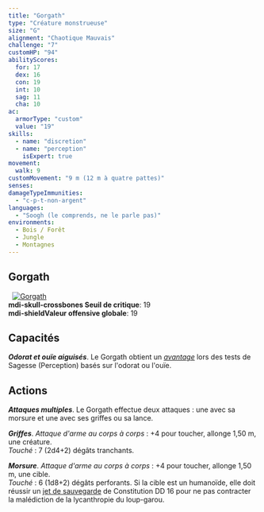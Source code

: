 ```yaml
---
title: "Gorgath"
type: "Créature monstrueuse"
size: "G"
alignment: "Chaotique Mauvais"
challenge: "7"
customHP: "94"
abilityScores:
  for: 17
  dex: 16
  con: 19
  int: 10
  sag: 11
  cha: 10
ac:
  armorType: "custom"
  value: "19"
skills:
  - name: "discretion"
  - name: "perception"
    isExpert: true
movement:
  walk: 9
customMovement: "9 m (12 m à quatre pattes)"
senses:
damageTypeImmunities:
  - "c-p-t-non-argent"
languages:
  - "Soogh (le comprends, ne le parle pas)"
environments:
  - Bois / Forêt
  - Jungle
  - Montagnes
---
```

## Gorgath
&nbsp;
[![Gorgath](https://www.douaratil.fr/illustrations/creature-monstrueuse/gorgathm.png)](https://www.douaratil.fr/illustrations/creature-monstrueuse/gorgath.jpg)  
**<v-icon>mdi-skull-crossbones</v-icon> Seuil de critique**: 19        
**<v-icon>mdi-shield</v-icon>Valeur offensive globale**: 19     
## Capacités

_**Odorat et ouïe aiguisés**_. Le Gorgath obtient un [_avantage_](/utiliser-les-caracteristiques/#avantage-et-desavantage) lors des tests de Sagesse (Perception) basés sur l'odorat ou l'ouïe.

## Actions
_**Attaques multiples**_. Le Gorgath effectue deux attaques : une avec sa morsure et une avec ses griffes ou sa lance.

_**Griffes**_. _Attaque d'arme au corps à corps_ : +4 pour toucher, allonge 1,50 m, une créature.  
_Touché_ : 7 (2d4+2) dégâts tranchants.

_**Morsure**_. _Attaque d'arme au corps à corps_ : +4 pour toucher, allonge 1,50 m, une cible.  
_Touché_ : 6 (1d8+2) dégâts perforants. Si la cible est un humanoïde, elle doit réussir un [jet de sauvegarde](/utiliser-les-caracteristiques/#jets-de-sauvegarde) de Constitution DD 16 pour ne pas contracter la malédiction de la lycanthropie du loup-garou.
